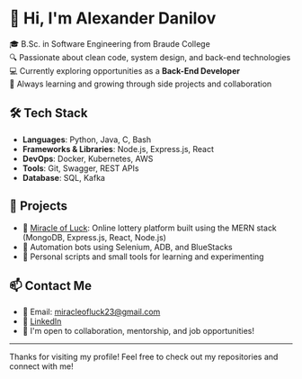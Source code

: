# 👋 Hi, I'm Alexander Danilov

🎓 B.Sc. in Software Engineering from Braude College  
🔍 Passionate about clean code, system design, and back-end technologies  
💻 Currently exploring opportunities as a **Back-End Developer**  
🌱 Always learning and growing through side projects and collaboration

## 🛠️ Tech Stack

- **Languages**: Python, Java, C, Bash
- **Frameworks & Libraries**: Node.js, Express.js, React
- **DevOps**: Docker, Kubernetes, AWS
- **Tools**: Git, Swagger, REST APIs
- **Database**: SQL, Kafka

## 📌 Projects

- 🎰 [Miracle of Luck](https://miracle-of-luck.vercel.app): Online lottery platform built using the MERN stack (MongoDB, Express.js, React, Node.js)
- 🤖 Automation bots using Selenium, ADB, and BlueStacks
- 🧩 Personal scripts and small tools for learning and experimenting

## 📫 Contact Me

- 📧 Email: miracleofluck23@gmail.com  
- 💼 [LinkedIn](https://www.linkedin.com/in/alexander-danilov/)  
- 💬 I'm open to collaboration, mentorship, and job opportunities!

---

Thanks for visiting my profile! Feel free to check out my repositories and connect with me!
